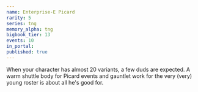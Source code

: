 ```yaml
---
name: Enterprise-E Picard
rarity: 5
series: tng
memory_alpha: tng
bigbook_tier: 13
events: 10
in_portal:
published: true
---
```


When your character has almost 20 variants, a few duds are expected. A warm shuttle body for Picard events and gauntlet work for the very (very) young roster is about all he's good for.

